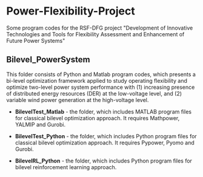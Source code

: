 # Power-Flexibility-Project
Some program codes for the RSF-DFG project "Development of Innovative Technologies and Tools for Flexibility Assessment and Enhancement of Future Power Systems"

## Bilevel_PowerSystem 

This folder consists of Python and Matlab program codes, which presents a bi-level optimization framework applied to study operating flexibility and optimize two-level power system performance with (1) increasing presence of distributed energy resources (DER) at the low-voltage level, and (2) variable wind power generation at the high-voltage level. 

* **BilevelTest_Matlab** - the folder, which includes MATLAB program files for classical bilevel optimization approach. It requires Mathpower, YALMIP and Gurobi. 

* **BilevelTest_Python** - the folder, which includes Python program files for classical bilevel optimization approach. It requires Pypower, Pyomo and Gurobi.

* **BilevelRL_Python** - the folder, which includes Python program files for bilevel reinforcement learning approach.

